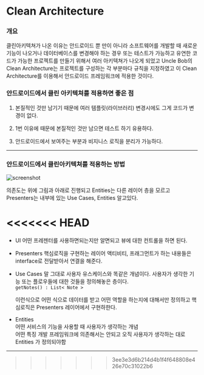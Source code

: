 # Clean Architecture 


### 개요  
클린아키텍쳐가 나온 이유는 안드로이드 뿐 만이 아니라 소프트웨어를 개발할 때 새로운 기능이 나오거나 데이터베이스를 변경해야 하는 경우 또는 테스트가 가능하고 유연한 코드가  가능한 프로젝트를 만들기 위해서 여러 아키텍쳐가 나오게 되었고 Uncle Bob의 Clean Architecture는 프로젝트를 구성하는 각 부분마다 규칙을 지정하였고 이 Clean Architecture를 이용해서 안드로이드 프레임워크에 적용한 것이다. 

### 안드로이드에서 클린 아키텍쳐를 적용하면 좋은 점

1. 본질적인 것만 남기기 때문에 여러 템플릿(라이브러리) 변경시에도 그게 코드가 변경이 없다.  

2. 1번 이유에 때문에 본질적인 것만 남으면 테스트 하기 유용하다.  

3. 안드로이드에서 보여주는 부분과 비지니스 로직을 분리가 가능하다. 

-------
### 안드로이드에서 클린아키텍쳐를 적용하는 방법

![screenshot](https://images.ctfassets.net/emmiduwd41v7/6HuRyfP1Vm4UEIiIEIeMwS/5f66cdc5c4a5af60f24920548babace1/clean-android-architecture2.jpg)


의존도는 위에 그림과 아래로 진행되고 Entities는 다른 레이어 층을 모르고  Presenters는 내부에 있는  Use Cases, Entities 알고있다. 

<<<<<<< HEAD
=======

 - UI
어떤 프레젠터를 사용하면되는지만 알면되고 뷰에 대한 컨트롤을 하면 된다.   

 - Presenters
핵심로직을 구현하는 레이어 액티비티, 프래그먼트가 하는 내용들은 interface로 전달받아서 연결을 해준다.    

 - Use Cases 말 그대로 사용자 유스케이스와 똑같은 개념이다. 사용자가 생각한 기능 또는 플로우들에 대한 것들을 정의해놓은 층이다.     
    <code>getNotes() : List< Note > </code>   

    이런식으로 어떤 식으로 데이터를 받고 어떤 역할을 하는지에 대해서만 정의하고 핵심로직은 Presenters 레이어에서 구현하한다. 

 - Entities  
어떤 서비스의 기능을 사용할 때 사용자가 생각하는 개념  
어떤 특징 개발 프레임워크에 의존해서는 안되고 오직 사용자가 생각하는 대로 
Entities 가 정의되야함 
 

-------
>>>>>>> 3ee3e3d6b214d4b1f4f648808e426e70c31022b6
